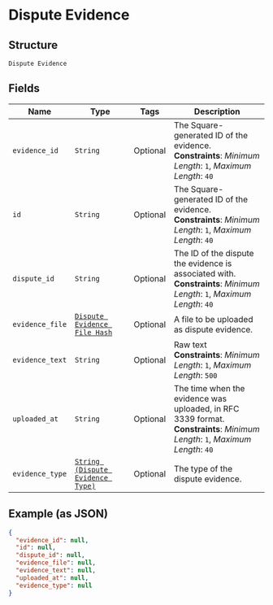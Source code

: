 
# Dispute Evidence

## Structure

`Dispute Evidence`

## Fields

| Name | Type | Tags | Description |
|  --- | --- | --- | --- |
| `evidence_id` | `String` | Optional | The Square-generated ID of the evidence.<br>**Constraints**: *Minimum Length*: `1`, *Maximum Length*: `40` |
| `id` | `String` | Optional | The Square-generated ID of the evidence.<br>**Constraints**: *Minimum Length*: `1`, *Maximum Length*: `40` |
| `dispute_id` | `String` | Optional | The ID of the dispute the evidence is associated with.<br>**Constraints**: *Minimum Length*: `1`, *Maximum Length*: `40` |
| `evidence_file` | [`Dispute Evidence File Hash`](../../doc/models/dispute-evidence-file.md) | Optional | A file to be uploaded as dispute evidence. |
| `evidence_text` | `String` | Optional | Raw text<br>**Constraints**: *Minimum Length*: `1`, *Maximum Length*: `500` |
| `uploaded_at` | `String` | Optional | The time when the evidence was uploaded, in RFC 3339 format.<br>**Constraints**: *Minimum Length*: `1`, *Maximum Length*: `40` |
| `evidence_type` | [`String (Dispute Evidence Type)`](../../doc/models/dispute-evidence-type.md) | Optional | The type of the dispute evidence. |

## Example (as JSON)

```json
{
  "evidence_id": null,
  "id": null,
  "dispute_id": null,
  "evidence_file": null,
  "evidence_text": null,
  "uploaded_at": null,
  "evidence_type": null
}
```

